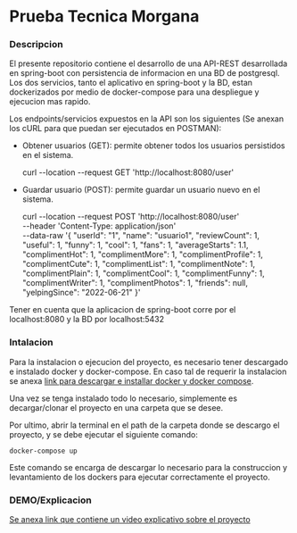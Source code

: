 # Prueba Tecnica Morgana
### Descripcion
El presente repositorio contiene el desarrollo de una API-REST desarrollada en spring-boot con persistencia de informacion en una BD de postgresql. Los dos servicios, tanto el aplicativo en spring-boot y la BD, estan dockerizados por medio de docker-compose para una despliegue y ejecucion mas rapido.

Los endpoints/servicios expuestos en la API son los siguientes (Se anexan los cURL para que puedan ser ejecutados en POSTMAN):
- Obtener usuarios (GET): permite obtener todos los usuarios persistidos en el sistema.


    curl --location --request GET 'http://localhost:8080/user'
	


- Guardar usuario (POST): permite guardar un usuario nuevo en el sistema.


    curl --location --request POST 'http://localhost:8080/user' \
    --header 'Content-Type: application/json' \
    --data-raw '{
        "userId": "1",
        "name": "usuario1",
        "reviewCount": 1,
        "useful": 1,
        "funny": 1,
        "cool": 1,
        "fans": 1,
        "averageStarts": 1.1,
        "complimentHot": 1,
        "complimentMore": 1,
        "complimentProfile": 1,
        "complimentCute": 1,
        "complimentList": 1,
        "complimentNote": 1,
        "complimentPlain": 1,
        "complimentCool": 1,
        "complimentFunny": 1,
        "complimentWriter": 1,
        "complimentPhotos": 1,
        "friends": null,
        "yelpingSince": "2022-06-21"
    }'
	
	
Tener en cuenta que la aplicacion de spring-boot corre por el localhost:8080 y la BD por localhost:5432

### Intalacion
Para la instalacion o ejecucion del proyecto, es necesario tener descargado e instalado docker y docker-compose. En caso tal de requerir la instalacion se anexa [link para descargar e installar docker y docker compose](https://www.youtube.com/watch?v=--nuchgP6B4).

Una vez se tenga instalado todo lo necesario, simplemente es decargar/clonar el proyecto en una carpeta que se desee.

Por ultimo, abrir la terminal en el path de la carpeta donde se descargo el proyecto, y se debe ejecutar el siguiente comando:


    docker-compose up
	
	
Este comando se encarga de descargar lo necesario para la construccion y levantamiento de los dockers para ejecutar correctamente el proyecto.

### DEMO/Explicacion
[Se anexa link que contiene un video explicativo sobre el proyecto](https://drive.google.com/file/d/1j8zRkp8oCFiquiEhpznqFUo6DWOFJ6Tw/view?usp=sharing)